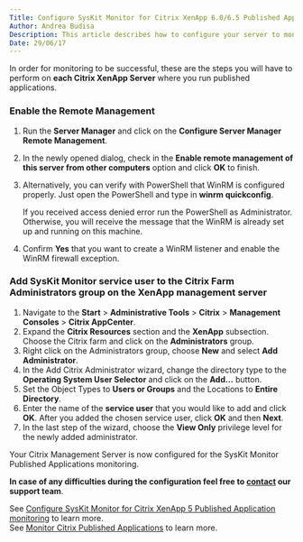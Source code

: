 ```yaml
---
Title: Configure SysKit Monitor for Citrix XenApp 6.0/6.5 Published Application monitoring
Author: Andrea Budisa
Description: This article describes how to configure your server to monitor Citrix Published Applications with the SysKit Monitor.
Date: 29/06/17
---
```

In order for monitoring to be successful, these are the steps you will have to perform on __each Citrix XenApp Server__ where you run published applications.

### Enable the Remote Management

1. Run the __Server Manager__ and click on the __Configure Server Manager Remote Management__.
2. In the newly opened dialog, check in the __Enable remote management of this server from other computers__ option and click __OK__ to finish.
3. Alternatively, you can verify with PowerShell that WinRM is configured properly. Just open the PowerShell and type in __winrm quickconfig__.

   If you received access denied error run the PowerShell as Administrator.
   Otherwise, you will receive the message that the WinRM is already set up and running on this machine.
4. Confirm __Yes__ that you want to create a WinRM listener and enable the WinRM firewall exception.

### Add SysKit Monitor service user to the Citrix Farm Administrators group on the XenApp management server

1. Navigate to the __Start__ > __Administrative Tools__ > __Citrix__ > __Management Consoles__ > __Citrix AppCenter__.
2. Expand the __Citrix Resources__ section and the __XenApp__ subsection. Choose the Citrix farm and click on the __Administrators__ group.
3. Right click on the Administrators group, choose __New__ and select __Add Administrator__.
4. In the Add Citrix Administrator wizard, change the directory type to the __Operating System User Selector__ and click on the __Add…__ button.
5. Set the Object Types to __Users or Groups__ and the Locations to __Entire Directory__.
6. Enter the name of the __service user__ that you would like to add and click __OK__. After you added the chosen service user, click __OK__ and then __Next__.
7. In the last step of the wizard, choose the __View Only__ privilege level for the newly added administrator.

Your Citrix Management Server is now configured for the SysKit Monitor Published Applications monitoring.

__In case of any difficulties during the configuration feel free to [contact](https://www.syskit.com/contact-us) our support team__.

See [Configure SysKit Monitor for Citrix XenApp 5 Published Application monitoring](#internal/how-to/citrix-xenapp/monitor-citrix-xenapp5-published-applications) to learn more.  
See [Monitor Citrix Published Applications](#internal/how-to/citrix-xenapp/monitor-citrix-published-applications) to learn more.